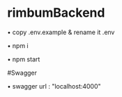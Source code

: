 # rimbumBackend

• copy .env.example & rename it .env

• npm i

• npm start

#Swagger

• swagger url : "localhost:4000"